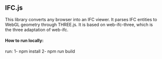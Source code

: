 ## IFC.js

This library converts any browser into an IFC viewer. It parses IFC entities to WebGL geometry through THREE.js. It is based on web-ifc-three, which is the three adaptation of web-ifc.

#### How to run locally:

run:
1- npm install
2- npm run build


